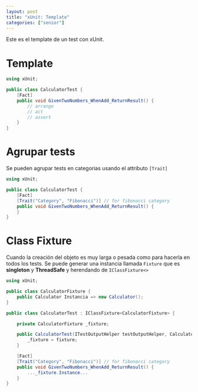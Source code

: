 ```yaml
---
layout: post
title: "xUnit: Template"
categories: ["senior"]
---
```


Este es el template de un test con xUnit<!--more-->.

# Template

```csharp
using xUnit;

public class CalculatorTest {
    [Fact]
    public void GivenTwoNumbers_WhenAdd_ReturnResult() {
        // arrange
        // act
        // assert
    }
}
```

# Agrupar tests

Se pueden agrupar tests en categorias usando el attributo `[Trait]`

```csharp
using xUnit;

public class CalculatorTest {
    [Fact]
    [Trait("Category", "Fibonacci")] // for fibonacci category
    public void GivenTwoNumbers_WhenAdd_ReturnResult() {
    }
}
```

# Class Fixture

Cuando la creación del objeto es muy larga o pesada como para hacerla en todos los tests.
Se puede generar una instancia llamada `Fixture` que es **singleton** y **ThreadSafe** y herendando de `IClassFixture<>`

```csharp
using xUnit;

public class CalculatorFixture {
    public Calculator Instancia => new Calculator();
}

public class CalculatorTest : IClassFixture<CalculatorFixture> {

    private CalculatorFixture _fixture;

    public CalculatorTest(ITestOutputHelper testOutputHelper, CalculatorFixture fixture) {
        _fixture = fixture;
    }

    [Fact]
    [Trait("Category", "Fibonacci")] // for fibonacci category
    public void GivenTwoNumbers_WhenAdd_ReturnResult() {
        ..._fixture.Instance...
    }
}
```
